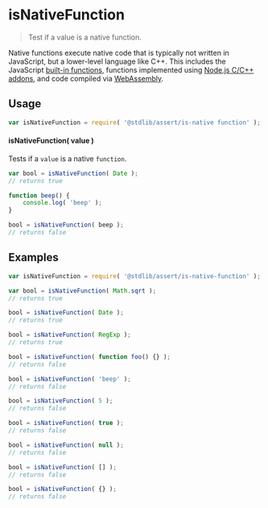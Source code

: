 # isNativeFunction

> Test if a value is a native function.


<section class="intro">

Native functions execute native code that is typically not written in JavaScript, but a lower-level language like C++. This includes the JavaScript [built-in functions][mdn-builtins], functions implemented using [Node.js C/C++ addons][node-js-add-ons], and code compiled via [WebAssembly][webassembly].

</section>

<!-- /.intro -->


<section class="usage">

## Usage

``` javascript
var isNativeFunction = require( '@stdlib/assert/is-native function' );
```

#### isNativeFunction( value )

Tests if a `value` is a native `function`.

``` javascript
var bool = isNativeFunction( Date );
// returns true

function beep() {
    console.log( 'beep' );
}

bool = isNativeFunction( beep );
// returns false
```

</section>

<!-- /.usage -->


<section class="examples">

## Examples

``` javascript
var isNativeFunction = require( '@stdlib/assert/is-native-function' );

var bool = isNativeFunction( Math.sqrt );
// returns true

bool = isNativeFunction( Date );
// returns true

bool = isNativeFunction( RegExp );
// returns true

bool = isNativeFunction( function foo() {} );
// returns false

bool = isNativeFunction( 'beep' );
// returns false

bool = isNativeFunction( 5 );
// returns false

bool = isNativeFunction( true );
// returns false

bool = isNativeFunction( null );
// returns false

bool = isNativeFunction( [] );
// returns false

bool = isNativeFunction( {} );
// returns false
```

</section>

<!-- /.examples -->


<section class="links">

[mdn-builtins]: https://developer.mozilla.org/en-US/docs/Web/JavaScript/Reference/Global_Objects
[node-js-add-ons]: https://nodejs.org/api/addons.html
[webassembly]: http://webassembly.org/

</section>

<!-- /.links -->
